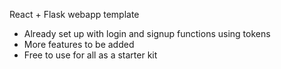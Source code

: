 React + Flask webapp template
- Already set up with login and signup functions using tokens
- More features to be added
- Free to use for all as a starter kit
